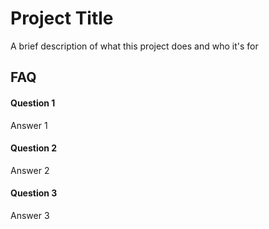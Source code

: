 
# Project Title

A brief description of what this project does and who it's for


## FAQ

#### Question 1

Answer 1

#### Question 2

Answer 2

#### Question 3

Answer 3